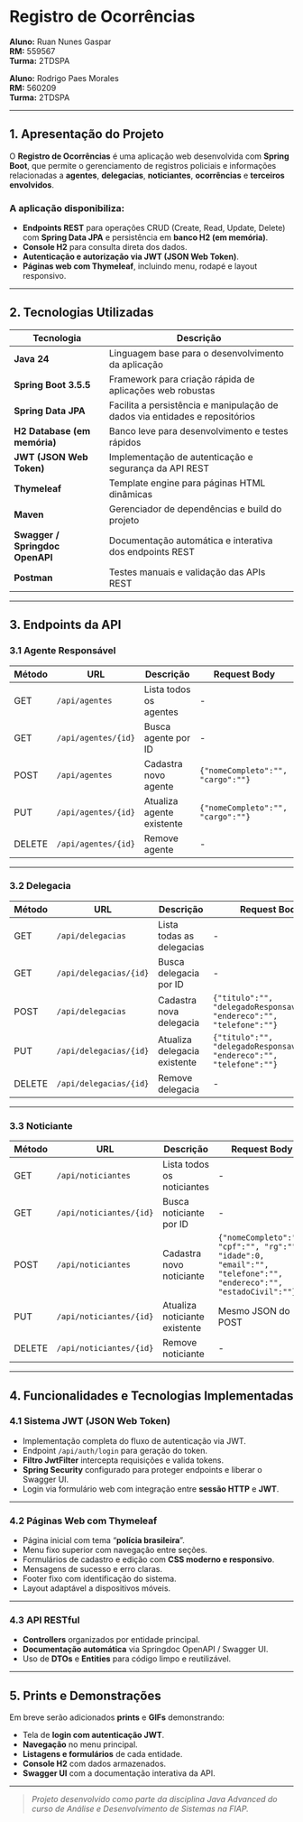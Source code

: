 # Registro de Ocorrências

**Aluno:** Ruan Nunes Gaspar  
**RM:** 559567  
**Turma:** 2TDSPA


**Aluno:** Rodrigo Paes Morales  
**RM:** 560209  
**Turma:** 2TDSPA


---

## 1. Apresentação do Projeto

O **Registro de Ocorrências** é uma aplicação web desenvolvida com **Spring Boot**, que permite o gerenciamento de registros policiais e informações relacionadas a **agentes**, **delegacias**, **noticiantes**, **ocorrências** e **terceiros envolvidos**.

### A aplicação disponibiliza:

- **Endpoints REST** para operações CRUD (Create, Read, Update, Delete) com **Spring Data JPA** e persistência em **banco H2 (em memória)**.
- **Console H2** para consulta direta dos dados.
- **Autenticação e autorização via JWT (JSON Web Token)**.
- **Páginas web com Thymeleaf**, incluindo menu, rodapé e layout responsivo.

---

## 2. Tecnologias Utilizadas

| Tecnologia | Descrição |
|-------------|------------|
| **Java 24** | Linguagem base para o desenvolvimento da aplicação |
| **Spring Boot 3.5.5** | Framework para criação rápida de aplicações web robustas |
| **Spring Data JPA** | Facilita a persistência e manipulação de dados via entidades e repositórios |
| **H2 Database (em memória)** | Banco leve para desenvolvimento e testes rápidos |
| **JWT (JSON Web Token)** | Implementação de autenticação e segurança da API REST |
| **Thymeleaf** | Template engine para páginas HTML dinâmicas |
| **Maven** | Gerenciador de dependências e build do projeto |
| **Swagger / Springdoc OpenAPI** | Documentação automática e interativa dos endpoints REST |
| **Postman** | Testes manuais e validação das APIs REST |

---

## 3. Endpoints da API

### 3.1 Agente Responsável

| Método | URL | Descrição | Request Body |
|--------|-----|------------|---------------|
| GET | `/api/agentes` | Lista todos os agentes | - |
| GET | `/api/agentes/{id}` | Busca agente por ID | - |
| POST | `/api/agentes` | Cadastra novo agente | `{"nomeCompleto":"", "cargo":""}` |
| PUT | `/api/agentes/{id}` | Atualiza agente existente | `{"nomeCompleto":"", "cargo":""}` |
| DELETE | `/api/agentes/{id}` | Remove agente | - |

---

### 3.2 Delegacia

| Método | URL | Descrição | Request Body |
|--------|-----|------------|---------------|
| GET | `/api/delegacias` | Lista todas as delegacias | - |
| GET | `/api/delegacias/{id}` | Busca delegacia por ID | - |
| POST | `/api/delegacias` | Cadastra nova delegacia | `{"titulo":"", "delegadoResponsavel":"", "endereco":"", "telefone":""}` |
| PUT | `/api/delegacias/{id}` | Atualiza delegacia existente | `{"titulo":"", "delegadoResponsavel":"", "endereco":"", "telefone":""}` |
| DELETE | `/api/delegacias/{id}` | Remove delegacia | - |

---

### 3.3 Noticiante

| Método | URL | Descrição | Request Body |
|--------|-----|------------|---------------|
| GET | `/api/noticiantes` | Lista todos os noticiantes | - |
| GET | `/api/noticiantes/{id}` | Busca noticiante por ID | - |
| POST | `/api/noticiantes` | Cadastra novo noticiante | `{"nomeCompleto":"", "cpf":"", "rg":"", "idade":0, "email":"", "telefone":"", "endereco":"", "estadoCivil":""}` |
| PUT | `/api/noticiantes/{id}` | Atualiza noticiante existente | Mesmo JSON do POST |
| DELETE | `/api/noticiantes/{id}` | Remove noticiante | - |

---

## 4. Funcionalidades e Tecnologias Implementadas

### 4.1 Sistema JWT (JSON Web Token)

- Implementação completa do fluxo de autenticação via JWT.
- Endpoint `/api/auth/login` para geração do token.
- **Filtro JwtFilter** intercepta requisições e valida tokens.
- **Spring Security** configurado para proteger endpoints e liberar o Swagger UI.
- Login via formulário web com integração entre **sessão HTTP** e **JWT**.

---

### 4.2 Páginas Web com Thymeleaf

- Página inicial com tema “**polícia brasileira**”.
- Menu fixo superior com navegação entre seções.
- Formulários de cadastro e edição com **CSS moderno e responsivo**.
- Mensagens de sucesso e erro claras.
- Footer fixo com identificação do sistema.
- Layout adaptável a dispositivos móveis.

---

### 4.3 API RESTful

- **Controllers** organizados por entidade principal.
- **Documentação automática** via Springdoc OpenAPI / Swagger UI.
- Uso de **DTOs** e **Entities** para código limpo e reutilizável.

---

## 5. Prints e Demonstrações

Em breve serão adicionados **prints** e **GIFs** demonstrando:

- Tela de **login com autenticação JWT**.
- **Navegação** no menu principal.
- **Listagens e formulários** de cada entidade.
- **Console H2** com dados armazenados.
- **Swagger UI** com a documentação interativa da API.

---

> *Projeto desenvolvido como parte da disciplina Java Advanced do curso de Análise e Desenvolvimento de Sistemas na FIAP.*